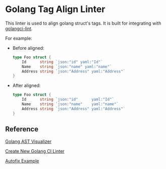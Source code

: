# Golang Tag Align Linter

This linter is used to align golang struct's tags. It is built for integrating with [golangci-lint](https://golangci-lint.run/usage/quick-start/).

For example:

* Before aligned:

    ```go
    type Foo struct {
        Id      string `json:"id" yaml:"Id"`
        Name    string `json:"name" yaml:"name"`
        Address string `json:"Address" yaml:"Address"`
    }
    ```

* After aligned:

    ```go
    type Foo struct {
        Id      string `json:"id"      yaml:"Id"`
        Name    string `json:"name"    yaml:"name"`
        Address string `json:"Address" yaml:"Address"`
    }
    ```

## Reference

[Golang AST Visualizer](http://goast.yuroyoro.net/)

[Create New Golang CI Linter](https://golangci-lint.run/contributing/new-linters/)

[Autofix Example](https://github.com/golangci/golangci-lint/pull/2450/files)
